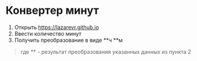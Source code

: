 # Конвертер минут

1. Открыть https://lazarevr.github.io
2. Ввести количество минут
3. Получить преобразование в виде **ч **м
> где ** - результат преобразования указанных данных из пункта 2
